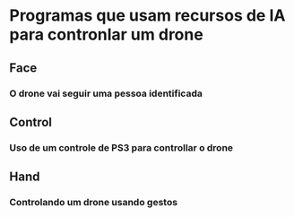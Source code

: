 # Programas que usam recursos de IA para contronlar um drone

## Face
  ### O drone vai seguir uma pessoa identificada

## Control
  ### Uso de um controle de PS3 para controllar o drone

## Hand
  ### Controlando um drone usando gestos

